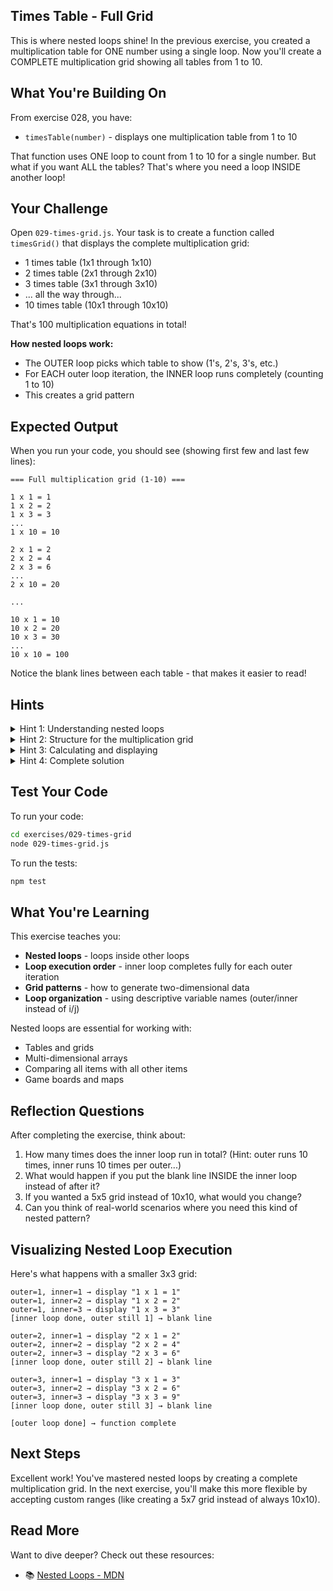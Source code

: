 ## Times Table - Full Grid

This is where nested loops shine! In the previous exercise, you created a multiplication table for ONE number using a single loop. Now you'll create a COMPLETE multiplication grid showing all tables from 1 to 10.

## What You're Building On

From exercise 028, you have:
- `timesTable(number)` - displays one multiplication table from 1 to 10

That function uses ONE loop to count from 1 to 10 for a single number. But what if you want ALL the tables? That's where you need a loop INSIDE another loop!

## Your Challenge

Open `029-times-grid.js`. Your task is to create a function called `timesGrid()` that displays the complete multiplication grid:
- 1 times table (1x1 through 1x10)
- 2 times table (2x1 through 2x10)
- 3 times table (3x1 through 3x10)
- ... all the way through...
- 10 times table (10x1 through 10x10)

That's 100 multiplication equations in total!

**How nested loops work:**
- The OUTER loop picks which table to show (1's, 2's, 3's, etc.)
- For EACH outer loop iteration, the INNER loop runs completely (counting 1 to 10)
- This creates a grid pattern

## Expected Output

When you run your code, you should see (showing first few and last few lines):

```
=== Full multiplication grid (1-10) ===

1 x 1 = 1
1 x 2 = 2
1 x 3 = 3
...
1 x 10 = 10

2 x 1 = 2
2 x 2 = 4
2 x 3 = 6
...
2 x 10 = 20

...

10 x 1 = 10
10 x 2 = 20
10 x 3 = 30
...
10 x 10 = 100
```

Notice the blank lines between each table - that makes it easier to read!

## Hints

<details>
<summary>Hint 1: Understanding nested loops</summary>

A nested loop is simply a loop inside another loop:

```javascript
for (let outer = 1; outer <= 3; outer++) {
  console.log(`Outer loop: ${outer}`);

  for (let inner = 1; inner <= 3; inner++) {
    console.log(`  Inner loop: ${inner}`);
  }
}
```

Output:
```
Outer loop: 1
  Inner loop: 1
  Inner loop: 2
  Inner loop: 3
Outer loop: 2
  Inner loop: 1
  Inner loop: 2
  Inner loop: 3
Outer loop: 3
  Inner loop: 1
  Inner loop: 2
  Inner loop: 3
```

The inner loop runs COMPLETELY for each iteration of the outer loop!

</details>

<details>
<summary>Hint 2: Structure for the multiplication grid</summary>

For a multiplication grid:
- Outer loop = which table (1's table, 2's table, etc.)
- Inner loop = multiplying by 1, 2, 3... up to 10

```javascript
for (let outer = 1; outer <= 10; outer++) {
  // outer is 1, then 2, then 3... up to 10

  for (let inner = 1; inner <= 10; inner++) {
    // For each outer, inner goes 1, 2, 3... up to 10
    // Display: outer x inner = result
  }

  // After inner loop finishes, add spacing
}
```

</details>

<details>
<summary>Hint 3: Calculating and displaying</summary>

Inside the nested loops, calculate the result and display it:

```javascript
for (let outer = 1; outer <= 10; outer++) {
  for (let inner = 1; inner <= 10; inner++) {
    let result = outer * inner;
    console.log(`${outer} x ${inner} = ${result}`);
  }
  console.log(""); // Blank line after each table
}
```

The blank line after the inner loop completes makes each table visually separated.

</details>

<details>
<summary>Hint 4: Complete solution</summary>

```javascript
export function timesGrid() {
  for (let outer = 1; outer <= 10; outer++) {
    for (let inner = 1; inner <= 10; inner++) {
      let result = outer * inner;
      console.log(`${outer} x ${inner} = ${result}`);
    }
    console.log(""); // Add spacing between tables
  }
}
```

This creates 10 complete multiplication tables, one after another!

</details>

## Test Your Code

To run your code:
```bash
cd exercises/029-times-grid
node 029-times-grid.js
```

To run the tests:
```bash
npm test
```

## What You're Learning

This exercise teaches you:
- **Nested loops** - loops inside other loops
- **Loop execution order** - inner loop completes fully for each outer iteration
- **Grid patterns** - how to generate two-dimensional data
- **Loop organization** - using descriptive variable names (outer/inner instead of i/j)

Nested loops are essential for working with:
- Tables and grids
- Multi-dimensional arrays
- Comparing all items with all other items
- Game boards and maps

## Reflection Questions

After completing the exercise, think about:
1. How many times does the inner loop run in total? (Hint: outer runs 10 times, inner runs 10 times per outer...)
2. What would happen if you put the blank line INSIDE the inner loop instead of after it?
3. If you wanted a 5x5 grid instead of 10x10, what would you change?
4. Can you think of real-world scenarios where you need this kind of nested pattern?

## Visualizing Nested Loop Execution

Here's what happens with a smaller 3x3 grid:

```
outer=1, inner=1 → display "1 x 1 = 1"
outer=1, inner=2 → display "1 x 2 = 2"
outer=1, inner=3 → display "1 x 3 = 3"
[inner loop done, outer still 1] → blank line

outer=2, inner=1 → display "2 x 1 = 2"
outer=2, inner=2 → display "2 x 2 = 4"
outer=2, inner=3 → display "2 x 3 = 6"
[inner loop done, outer still 2] → blank line

outer=3, inner=1 → display "3 x 1 = 3"
outer=3, inner=2 → display "3 x 2 = 6"
outer=3, inner=3 → display "3 x 3 = 9"
[inner loop done, outer still 3] → blank line

[outer loop done] → function complete
```

## Next Steps

Excellent work! You've mastered nested loops by creating a complete multiplication grid. In the next exercise, you'll make this more flexible by accepting custom ranges (like creating a 5x7 grid instead of always 10x10).

## Read More

Want to dive deeper? Check out these resources:

- 📚 [Nested Loops - MDN](https://developer.mozilla.org/en-US/docs/Web/JavaScript/Guide/Loops_and_iteration#nested_loops)
